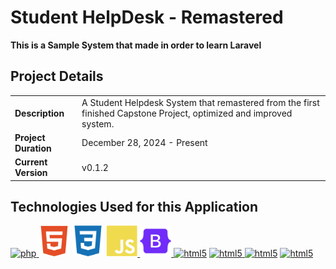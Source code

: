 # Student HelpDesk - Remastered

**This is a Sample System that made in order to learn Laravel**

## Project Details

|                     |                     |
| ------------------- | --------------------|
| **Description**     | A Student Helpdesk System that remastered from the first finished Capstone Project, optimized and improved system. |
| **Project Duration**    | December 28, 2024 - Present|
| **Current Version** | v0.1.2|



## Technologies Used for this Application

<a href="#" target="_blank" rel="noreferrer"> <img src="https://cdn.jsdelivr.net/gh/devicons/devicon@latest/icons/php/php-original.svg" alt="php" width="50" height="50" /> </a>
<a href="https://www.w3.org/html/" target="_blank" rel="noreferrer"> <img src="https://raw.githubusercontent.com/devicons/devicon/master/icons/html5/html5-plain.svg" alt="html5" width="50" height="50"/></a>
<a href="https://www.w3schools.com/css/" target="_blank" rel="noreferrer"><img src="https://raw.githubusercontent.com/devicons/devicon/master/icons/css3/css3-plain.svg" alt="css3" width="50" height="50"/></a>
<a href="https://developer.mozilla.org/en-US/docs/Web/JavaScript" target="_blank" rel="noreferrer"> <img src="https://raw.githubusercontent.com/devicons/devicon/master/icons/javascript/javascript-plain.svg" alt="javascript" width="50" height="50"/> </a>
<a href="https://getbootstrap.com" target="_blank" rel="noreferrer"> <img src="https://raw.githubusercontent.com/devicons/devicon/master/icons/bootstrap/bootstrap-plain.svg" alt="bootstrap" width="50" height="50"/> </a>
<a href="https://www.postgresql.org/" target="_blank" rel="noreferrer"> <img src="https://cdn.jsdelivr.net/gh/devicons/devicon/icons/postgresql/postgresql-original.svg" alt="html5" width="50" height="50"/></a>
<a href="#" target="_blank" rel="noreferrer"> <img src="https://cdn.jsdelivr.net/gh/devicons/devicon@latest/icons/laravel/laravel-original.svg" alt="html5" width="50" height="50" />  </a>
<a href="https://code.visualstudio.com/" target="_blank" rel="noreferrer"> <img src="https://cdn.jsdelivr.net/gh/devicons/devicon/icons/vscode/vscode-original.svg" alt="html5" width="50" height="50"/></a>
<a href="https://github.com/PapiChans/PUPQC-Helpdesk" target="_blank" rel="noreferrer"> <img src="https://cdn.jsdelivr.net/gh/devicons/devicon/icons/github/github-original.svg" alt="html5" width="50" height="50"/></a>